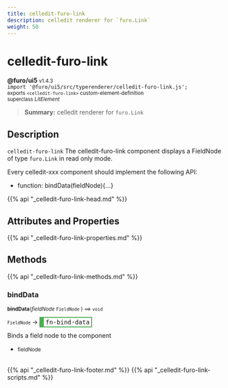 ```yaml
---
title: celledit-furo-link
description: celledit renderer for `furo.Link`
weight: 50
---
```


# celledit-furo-link
**@furo/ui5** <small>v1.4.3</small>
<br>`import '@furo/ui5/src/typerenderer/celledit-furo-link.js';`<small>
<br>exports `<celledit-furo-link>` custom-element-definition
<br>superclass *LitElement*</small>

> **Summary:** celledit renderer for `furo.Link`

## Description

`celledit-furo-link`
The celledit-furo-link component displays a FieldNode of type `furo.Link` in read only mode.

Every celledit-xxx component should implement the following API:
- function: bindData(fieldNode){...}

{{% api "_celledit-furo-link-head.md" %}}

## Attributes and Properties
{{% api "_celledit-furo-link-properties.md" %}}




## Methods
{{% api "_celledit-furo-link-methods.md" %}}


### **bindData**
<small>**bindData**(*fieldNode* `FieldNode` ) ⟹ `void`</small>

<small>`FieldNode` </small> →
<span  style="border-width:2px 2px 2px 10px; border-style: solid;border-color:  rgb(76, 175, 80);font-family:monospace; padding:2px 4px;">fn-bind-data</span>

Binds a field node to the component

- <small>fieldNode </small>
<br><br>




{{% api "_celledit-furo-link-footer.md" %}}
{{% api "_celledit-furo-link-scripts.md" %}}

